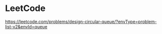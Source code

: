 # LeetCode 
https://leetcode.com/problems/design-circular-queue/?envType=problem-list-v2&envId=queue
